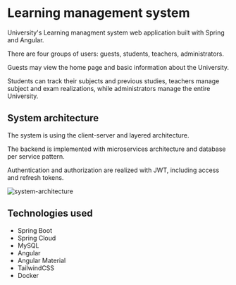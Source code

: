 # Learning management system

University's Learning managment system web application built with Spring and Angular.

There are four groups of users: guests, students, teachers, administrators.

Guests may view the home page and basic information about the University.

Students can track their subjects and previous studies, teachers manage subject and exam realizations, while administrators manage the entire University.

## System architecture

The system is using the client-server and layered architecture.

The backend is implemented with microservices architecture and database per service pattern. 

Authentication and authorization are realized with JWT, including access and refresh tokens.

![system-architecture](https://user-images.githubusercontent.com/66832914/184617342-b7a26ee3-f7be-4aba-914c-4a2a8dfc3749.jpg)

## Technologies used

- Spring Boot
- Spring Cloud
- MySQL
- Angular
- Angular Material
- TailwindCSS
- Docker

